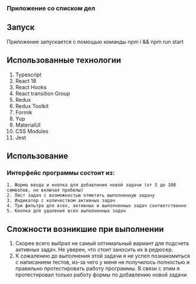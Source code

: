 ### Приложение со списком дел

## Запуск
Приложение запускается с помощью команды npm i && npm run start

##  Использованные технологии
  1. Typescript
  3. React 18
  4. React Hooks
  5. React transition Group
  6. Redux
  7. Redux Toolkit
  8. Formik
  9. Yup
  10. MaterialUI
  11. CSS Modules
  12. Jest

## Использование
  ### Интерфейс программы состоит из:
    1. Форма ввода и кнопка для добавления новой задачи (от 5 до 100 символов, не включая пробелы)
    2. Лист задач с возможностью отметить выполненную задачу
    3. Индикатор с количеством активных задач
    4. Три фильтра для всех, активных и выполненных задач соответственно
    5. Кнопка для удаления всех выполненных задач
## Сложности возникшие при выполнении
  1. Скорее всего выбрал не самый оптимальный вариант для подсчета активных задач. Не уверен, что стоит заносить их в редюсер. 
  2. К сожалению до выполнения этой задачи я не успел познакомиться с написанием тестов, из-за чего у меня не получилось полностью и правильно протестировать работу программы. В связи с этим я протестировал только работу формы по добавлению новой задачи
  
